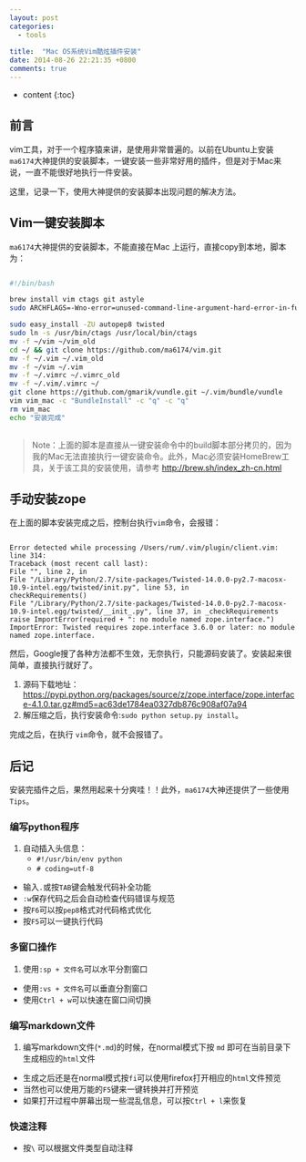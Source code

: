 ```yaml
---
layout: post
categories: 
  - tools
  
title:  "Mac OS系统Vim酷炫插件安装"
date: 2014-08-26 22:21:35 +0800
comments: true
---
```


* content
{:toc}

## <a id="Intro">前言</a>

vim工具，对于一个程序猿来讲，是使用非常普遍的。以前在Ubuntu上安装`ma6174`大神提供的安装脚本，一键安装一些非常好用的插件，但是对于Mac来说，一直不能很好地执行一件安装。

这里，记录一下，使用大神提供的安装脚本出现问题的解决方法。

## <a id="Shell">Vim一键安装脚本</a>

`ma6174`大神提供的安装脚本，不能直接在Mac 上运行，直接copy到本地，脚本为：

``` bash

#!/bin/bash

brew install vim ctags git astyle
sudo ARCHFLAGS=-Wno-error=unused-command-line-argument-hard-error-in-future easy_install twisted

sudo easy_install -ZU autopep8 twisted
sudo ln -s /usr/bin/ctags /usr/local/bin/ctags
mv -f ~/vim ~/vim_old
cd ~/ && git clone https://github.com/ma6174/vim.git
mv -f ~/.vim ~/.vim_old
mv -f ~/vim ~/.vim
mv -f ~/.vimrc ~/.vimrc_old
mv -f ~/.vim/.vimrc ~/
git clone https://github.com/gmarik/vundle.git ~/.vim/bundle/vundle
vim vim_mac -c "BundleInstall" -c "q" -c "q"
rm vim_mac
echo "安装完成"
            
```

> Note：上面的脚本是直接从一键安装命令中的build脚本部分拷贝的，因为我的Mac无法直接执行一键安装命令。此外，Mac必须安装HomeBrew工具，关于该工具的安装使用，请参考 <http://brew.sh/index_zh-cn.html>

<!-- more -->

## <a id="Zope">手动安装zope</a>

在上面的脚本安装完成之后，控制台执行`vim`命令，会报错：

```

Error detected while processing /Users/rum/.vim/plugin/client.vim:
line 314:
Traceback (most recent call last):
File "", line 2, in 
File "/Library/Python/2.7/site-packages/Twisted-14.0.0-py2.7-macosx-10.9-intel.egg/twisted/init.py", line 53, in 
checkRequirements()
File "/Library/Python/2.7/site-packages/Twisted-14.0.0-py2.7-macosx-10.9-intel.egg/twisted/__init_.py", line 37, in _checkRequirements
raise ImportError(required + ": no module named zope.interface.")
ImportError: Twisted requires zope.interface 3.6.0 or later: no module named zope.interface.

```

然后，Google搜了各种方法都不生效，无奈执行，只能源码安装了。安装起来很简单，直接执行就好了。

1. 源码下载地址：<https://pypi.python.org/packages/source/z/zope.interface/zope.interface-4.1.0.tar.gz#md5=ac63de1784ea0327db876c908af07a94>
2. 解压缩之后，执行安装命令:`sudo python setup.py install`。

完成之后，在执行	`vim`命令，就不会报错了。

## <a id="End">后记</a>

安装完插件之后，果然用起来十分爽哇！！此外，`ma6174`大神还提供了一些使用`Tips`。

### 编写python程序

1. 自动插入头信息：
    - `#!/usr/bin/env python`
    - `# coding=utf-8`
- 输入`.`或按`TAB`键会触发代码补全功能
- `:w`保存代码之后会自动检查代码错误与规范
- 按`F6`可以按`pep8`格式对代码格式优化
- 按`F5`可以一键执行代码


### 多窗口操作

1. 使用`:sp + 文件名`可以水平分割窗口
- 使用`:vs + 文件名`可以垂直分割窗口
- 使用`Ctrl + w`可以快速在窗口间切换

### 编写markdown文件

1. 编写markdown文件(`*.md`)的时候，在normal模式下按 `md` 即可在当前目录下生成相应的`html`文件
- 生成之后还是在normal模式按`fi`可以使用firefox打开相应的`html`文件预览
- 当然也可以使用万能的`F5`键来一键转换并打开预览
- 如果打开过程中屏幕出现一些混乱信息，可以按`Ctrl + l`来恢复

### 快速注释

- 按` \ ` 可以根据文件类型自动注释